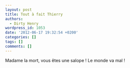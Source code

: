 ```yaml
---
layout: post
title: Tout à fait Thierry
authors:
  - Dirty Henry
wordpress_id: 1053
date: '2012-06-17 19:32:54 +0200'
categories: []
tags: []
comments: []
---
```

Madame la mort, vous êtes une salope ! Le monde va mal !
